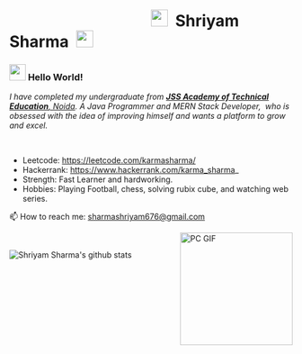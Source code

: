 # &nbsp;&nbsp;&nbsp;&nbsp;&nbsp;&nbsp;&nbsp;&nbsp;&nbsp;&nbsp;&nbsp;&nbsp;&nbsp;&nbsp;&nbsp;&nbsp;&nbsp;&nbsp;&nbsp;&nbsp;&nbsp;&nbsp;&nbsp;&nbsp;&nbsp;&nbsp;&nbsp;&nbsp;&nbsp;&nbsp;&nbsp;&nbsp;&nbsp;&nbsp;&nbsp;&nbsp;&nbsp;&nbsp;<img src="https://github.com/TheDudeThatCode/TheDudeThatCode/blob/master/Assets/Mario_Hello_Big.gif" width="30px"> &nbsp;Shriyam Sharma&nbsp; <img src="https://github.com/TheDudeThatCode/TheDudeThatCode/blob/master/Assets/Mario_Hello_Big.gif" width="30px">



### <img src="https://github.com/TheDudeThatCode/TheDudeThatCode/blob/master/Assets/Hi.gif" width="29px"> **Hello World!** &nbsp;

<p>
  <em>
    I have completed my undergraduate from <a href="https://jssaten.ac.in/"> <b>JSS Academy of Technical Education</b>, Noida</a>.  
    A Java Programmer and MERN Stack Developer,</b>&nbsp;  who is obsessed
    with the idea of improving himself and wants a platform to 
    grow and 
    excel.
  </em>  
</p>


<br>

- Leetcode: https://leetcode.com/karmasharma/
- Hackerrank: https://www.hackerrank.com/karma_sharma_
- Strength: Fast Learner and hardworking.
- Hobbies: Playing Football, chess, solving rubix cube, and watching web series.  

📫 How to reach me: sharmashriyam676@gmail.com


<img align="right" alt="PC GIF" src="https://github.com/TheDudeThatCode/TheDudeThatCode/blob/master/Assets/Developer.gif" width="200" />
<br>



![Shriyam Sharma's github stats](https://github-readme-stats.vercel.app/api?username=shriyamsharma&show_icons=true&hide_border=true)

<br>


<!--
**shriyamsharma/shriyamsharma** is a ✨ _special_ ✨ repository because its `README.md` (this file) appears on your GitHub profile.

Here are some ideas to get you started:

- 🔭 I’m currently working on ...
- 🌱 I’m currently learning ...
- 👯 I’m looking to collaborate on ...
- 🤔 I’m looking for help with ...
- 💬 Ask me about ...
- 📫 How to reach me: ...
- 😄 Pronouns: ...
- ⚡ Fun fact: ...
-->
